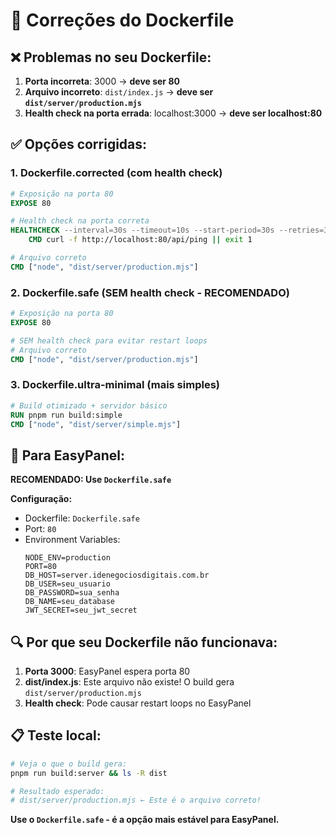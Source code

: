 # 🔧 Correções do Dockerfile

## ❌ Problemas no seu Dockerfile:

1. **Porta incorreta**: 3000 → **deve ser 80**
2. **Arquivo incorreto**: `dist/index.js` → **deve ser `dist/server/production.mjs`**
3. **Health check na porta errada**: localhost:3000 → **deve ser localhost:80**

## ✅ Opções corrigidas:

### 1. **Dockerfile.corrected** (com health check)

```dockerfile
# Exposição na porta 80
EXPOSE 80

# Health check na porta correta
HEALTHCHECK --interval=30s --timeout=10s --start-period=30s --retries=3 \
    CMD curl -f http://localhost:80/api/ping || exit 1

# Arquivo correto
CMD ["node", "dist/server/production.mjs"]
```

### 2. **Dockerfile.safe** (SEM health check - RECOMENDADO)

```dockerfile
# Exposição na porta 80
EXPOSE 80

# SEM health check para evitar restart loops
# Arquivo correto
CMD ["node", "dist/server/production.mjs"]
```

### 3. **Dockerfile.ultra-minimal** (mais simples)

```dockerfile
# Build otimizado + servidor básico
RUN pnpm run build:simple
CMD ["node", "dist/server/simple.mjs"]
```

## 🚀 Para EasyPanel:

**RECOMENDADO: Use `Dockerfile.safe`**

**Configuração:**

- Dockerfile: `Dockerfile.safe`
- Port: `80`
- Environment Variables:
  ```
  NODE_ENV=production
  PORT=80
  DB_HOST=server.idenegociosdigitais.com.br
  DB_USER=seu_usuario
  DB_PASSWORD=sua_senha
  DB_NAME=seu_database
  JWT_SECRET=seu_jwt_secret
  ```

## 🔍 Por que seu Dockerfile não funcionava:

1. **Porta 3000**: EasyPanel espera porta 80
2. **dist/index.js**: Este arquivo não existe! O build gera `dist/server/production.mjs`
3. **Health check**: Pode causar restart loops no EasyPanel

## 📋 Teste local:

```bash
# Veja o que o build gera:
pnpm run build:server && ls -R dist

# Resultado esperado:
# dist/server/production.mjs ← Este é o arquivo correto!
```

**Use o `Dockerfile.safe` - é a opção mais estável para EasyPanel.**
